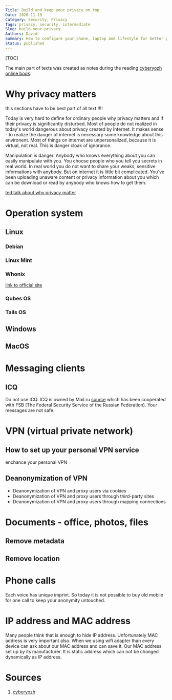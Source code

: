 ```yaml
---
Title: Build and keep your privacy on top
Date: 2020-11-19
Category: Security, Privacy
Tags: privacy, security, intermediate
Slug: build-your-privacy
Authors: David
Summary: How to configure your phone, laptop and lifestyle for better privacy
Status: published
---
```


[TOC]

The main part of texts was created as notes during the reading [cyberyozh online book](https://book.cyberyozh.com/).

# Why privacy matters

this sections have to be best part of all text !!!!

Today is very hard to define for ordinary people why privacy matters and if their privacy is significantly disturbed. Most of people do not realized in today's world dangerous about privacy created by Internet. It makes sense - to realize the danger of internet is necessary some knowledge about this environent. Most of things on internet are unpersonalized, because it is virtual, not real. This is danger cloak of ignorance.

Manipulation is danger. Anybody who knows everything about you can easily manipulate with you. You choose people who you tell you secrets in real world. In real world you do not want to share your weaks, sensitive informations with anybody. But on internet it is little bit complicated. You've been uploading unaware content or privacy information about you which can be download or read by anybody who knows how to get them.

[ted talk about why privacy matter](https://www.ted.com/talks/glenn_greenwald_why_privacy_matters)

# Operation system

## Linux

### Debian

### Linux Mint

### Whonix

[link to official site](https://www.whonix.org/)

### Qubes OS

### Tails OS

## Windows

## MacOS

# Messaging clients

## ICQ

Do not use ICQ. ICQ is owned by Mail.ru [source](https://en.wikipedia.org/wiki/ICQ) which has been cooperated with FSB (The Federal Security Service of the Russian Federation). Your messages are not safe.

# VPN (virtual private network)

## How to set up your personal VPN service

enchance your personal VPN

## Deanonymization of VPN

- Deanonymization of VPN and proxy users via cookies
- Deanonymization of VPN and proxy users through third-party sites
- Deanonymization of VPN and proxy users through mapping connections


# Documents - office, photos, files

## Remove metadata

## Remove location

# Phone calls

Each voice has unique imprint. So today it is not possible to buy old mobile for one call to keep your anonymity untouched.

# IP address and MAC address

Many people think that is enough to hide IP address. Unfortunately MAC address is very important also. When we using wifi adapter than every device can ask about our MAC address and can save it. Our MAC address set up by its manufacturer. It is static address which can not be changed dynamically as IP address.


# Sources

1. [cyberyozh](https://book.cyberyozh.com)






